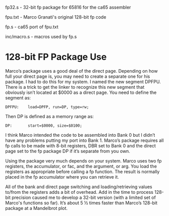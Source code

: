 fp32.s       - 32-bit fp package for 65816 for the ca65 assembler

fpu.txt      - Marco Granati's original 128-bit fp code

fp.s         - ca65 port of fpu.txt

inc/macro.s  - macros used by fp.s

# 128-bit FP Package Use
Marco’s package uses a good deal of the direct page.  Depending on how full your direct page is, you may need to create a separate one for his package.  I had to do this for my system.  I named the new segment DPFPU.  There is a trick to get the linker to recognize this new segment that obviously isn’t located at $0000 as a direct page.  You need to define the segment as:
 
    DPFPU:    load=DPFP, run=DP, type=rw;
 
Then DP is defined as a memory range as:
 
    DP:       start=$0000, size=$0100;
 
I think Marco intended the code to be assembled into Bank 0 but I didn’t have any problems putting my port into Bank 1.  Marco’s package requires all fp calls to be made with 8-bit registers, DBR set to Bank 0 and the direct page set to the fp package DP if it’s separate from you own.
 
Using the package very much depends on your system.  Marco uses two fp registers, the accumulator, or fac, and the argument, or arg.  You load the registers as appropriate before calling a fp function.  The result is normally placed in the fp accumulator where you can retrieve it.
 
All of the bank and direct page switching and loading/retrieving values to/from the registers adds a bit of overhead.  Add in the time to process 128-bit precision caused me to develop a 32-bit version (with a limited set of Marco's functions so far).  It’s about 5 ½ times faster than Marco’s 128-bit package at a Mandelbrot plot.
